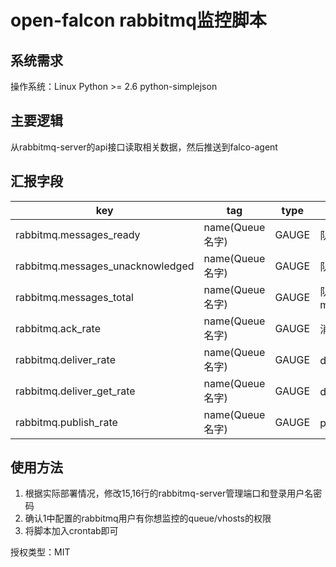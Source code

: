 open-falcon rabbitmq监控脚本
================================

系统需求
--------------------------------
操作系统：Linux
Python >= 2.6
python-simplejson

主要逻辑
--------------------------------
从rabbitmq-server的api接口读取相关数据，然后推送到falco-agent

汇报字段
--------------------------------
| key |  tag | type | note |
|-----|------|------|------|
|rabbitmq.messages_ready|name(Queue名字)|GAUGE|队列中处于等待被消费状态消息数|
|rabbitmq.messages_unacknowledged|name(Queue名字)|GAUGE|队列中处于消费中状态的消息数|
rabbitmq.messages_total|name(Queue名字)|GAUGE|队列中所有未完成消费的消息数，等于messages_ready+messages_unacknowledged|
rabbitmq.ack_rate|name(Queue名字)|GAUGE|消费者ack的速率|
rabbitmq.deliver_rate|name(Queue名字)|GAUGE|deliver的速率|
rabbitmq.deliver_get_rate|name(Queue名字)|GAUGE|deliver_get的速率|
rabbitmq.publish_rate|name(Queue名字)|GAUGE|publish的速率|


使用方法
--------------------------------
1. 根据实际部署情况，修改15,16行的rabbitmq-server管理端口和登录用户名密码
2. 确认1中配置的rabbitmq用户有你想监控的queue/vhosts的权限
3. 将脚本加入crontab即可


授权类型：MIT
